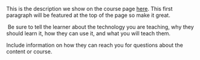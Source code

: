 This is the description we show on the course page [here](https://lab.github.com/ChristopherPollock/my-github-lab). This first paragraph will be featured at the top of the page so make it great.
​

​
Be sure to tell the learner about the technology you are teaching, why they should learn it, how they can use it, and what you will teach them.
​


Include information on how they can reach you for questions about the content or course. 